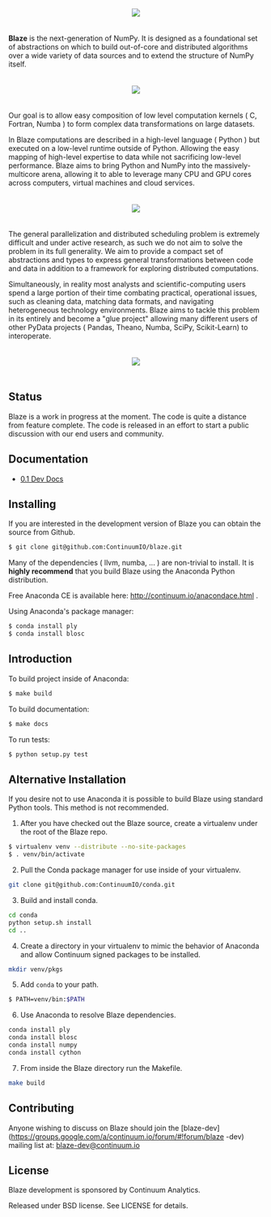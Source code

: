 <p align="center" style="padding: 20px">
<img src="https://raw.github.com/ContinuumIO/blaze/master/docs/source/svg/blaze_med.png">
</p>

**Blaze** is the next-generation of NumPy. It is designed as a
foundational set of abstractions on which to build out-of-core and
distributed algorithms over a wide variety of data sources and to extend
the structure of NumPy itself.

<p align="center" style="padding: 20px">
<img src="https://raw.github.com/ContinuumIO/blaze/master/docs/source/svg/numpy_plus.png">
</p>

Our goal is to allow easy composition of low level computation kernels
( C, Fortran, Numba ) to form complex data transformations on large
datasets.

In Blaze computations are described in a high-level language ( Python
) but executed on a low-level runtime outside of Python. Allowing the
easy mapping of high-level expertise to data while not sacrificing
low-level performance. Blaze aims to bring Python and NumPy into the
massively-multicore arena, allowing it to able to leverage many CPU and
GPU cores across computers, virtual machines and cloud services.

<p align="center" style="padding: 20px">
<img src="https://raw.github.com/ContinuumIO/blaze/master/docs/source/svg/codepush.png">
</p>

The general parallelization and distributed scheduling problem is
extremely difficult and under active research, as such we do not aim to
solve the problem in its full generality. We aim to provide a compact
set of abstractions and types to express general transformations between
code and data in addition to a framework for exploring distributed
computations.

Simultaneously, in reality most analysts and scientific-computing users
spend a large portion of their time combating practical, operational
issues, such as cleaning data, matching data formats, and navigating
heterogeneous technology environments. Blaze aims to tackle this
problem in its entirely and become a "glue project" allowing many
different users of other PyData projects ( Pandas, Theano, Numba, SciPy,
Scikit-Learn) to interoperate.

<p align="center" style="padding: 20px">
<img src="https://raw.github.com/ContinuumIO/blaze/master/docs/source/svg/sources.png">
</p>

Status
------

Blaze is a work in progress at the moment. The code is quite a distance
from feature complete. The code is released in an effort to start a
public discussion with our end users and community.

Documentation
-------------

* [0.1 Dev Docs](http://blaze.pydata.org/docs/)

Installing
----------

If you are interested in the development version of Blaze you can
obtain the source from Github.

```bash
$ git clone git@github.com:ContinuumIO/blaze.git
```

Many of the dependencies ( llvm, numba, ... ) are non-trivial to
install. It is **highly recommend** that you build Blaze using the Anaconda
Python distribution.

Free Anaconda CE is available here: http://continuum.io/anacondace.html .

Using Anaconda's package manager:

```bash
$ conda install ply
$ conda install blosc
```

Introduction
------------

To build project inside of Anaconda:

```bash
$ make build
```

To build documentation:

```bash
$ make docs
```

To run tests:

```bash
$ python setup.py test
```

Alternative Installation
------------------------

If you desire not to use Anaconda it is possible to build Blaze using
standard Python tools. This method is not recommended.

1) After you have checked out the Blaze source, create a virtualenv
under the root of the Blaze repo.

```bash
$ virtualenv venv --distribute --no-site-packages 
$ . venv/bin/activate
```

2) Pull the Conda package manager for use inside of your virtualenv.

```bash
git clone git@github.com:ContinuumIO/conda.git
```

3) Build and install conda.

```bash
cd conda
python setup.sh install
cd ..
```

4) Create a directory in your virtualenv to mimic the behavior of
Anaconda and allow Continuum signed packages to be installed.

```bash
mkdir venv/pkgs
```

5) Add ``conda`` to your path.

```bash
$ PATH=venv/bin:$PATH
```

6) Use Anaconda to resolve Blaze dependencies.

```bash
conda install ply
conda install blosc
conda install numpy
conda install cython
```

7) From inside the Blaze directory run the Makefile.

```bash
make build
```

Contributing
------------

Anyone wishing to discuss on Blaze should join the
[blaze-dev](https://groups.google.com/a/continuum.io/forum/#!forum/blaze
-dev) mailing list at: blaze-dev@continuum.io

License
-------

Blaze development is sponsored by Continuum Analytics.

Released under BSD license. See LICENSE for details.
